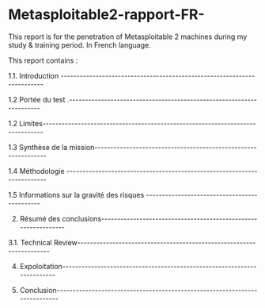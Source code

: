 # Metasploitable2-rapport-FR-
This report is for the penetration of Metasploitable 2 machines during my study & training period. In French language.

This report contains :

1.1. Introduction ------------------------------------------------------------------------  

1.2  Portée du test .---------------------------------------------------------------------  

1.2  Limites------------------------------------------------------------------------------  

1.3  Synthèse de la mission---------------------------------------------------------------

1.4  Méthodologie ------------------------------------------------------------------------  

1.5  Informations sur la gravité des risques ---------------------------------------------

2.   Résumé des conclusions---------------------------------------------------------------

3.1. Technical Review---------------------------------------------------------------------

4.   Expoloitation------------------------------------------------------------------------ 

4.   Conclusion---------------------------------------------------------------------------
